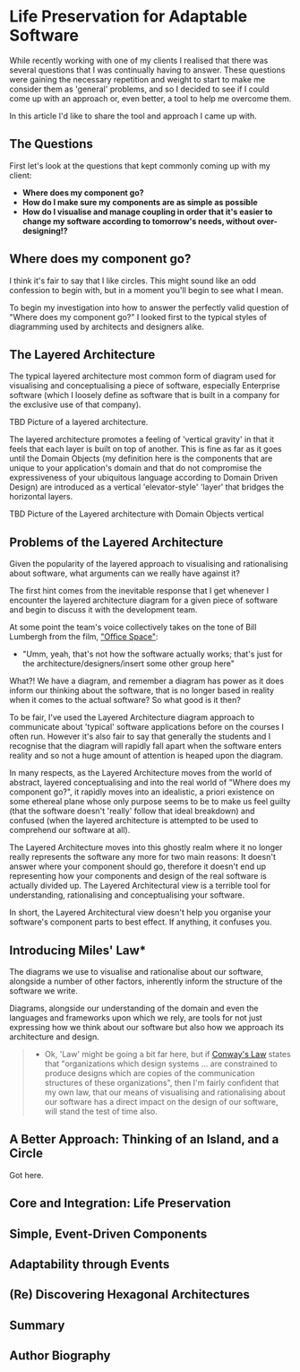 # Life Preservation for Adaptable Software

While recently working with one of my clients I realised that there was several questions that I was continually having to answer. These questions were gaining the necessary repetition and weight to start to make me consider them as 'general' problems, and so I decided to see if I could come up with an approach or, even better, a tool to help me overcome them.

In this article I'd like to share the tool and approach I came up with.

## The Questions

First let's look at the questions that kept commonly coming up with my client:

* **Where does my component go?**
* **How do I make sure my components are as simple as possible**
* **How do I visualise and manage coupling in order that it's easier to change my software according to tomorrow's needs, without over-designing!?**

## Where does my component go?

I think it's fair to say that I like circles. This might sound like an odd confession to begin with, but in a moment you'll begin to see what I mean.

To begin my investigation into how to answer the perfectly valid question of "Where does my component go?" I looked first to the typical styles of diagramming used by architects and designers alike.

## The Layered Architecture

The typical layered architecture most common form of diagram used for visualising and conceptualising a piece of software, especially Enterprise software (which I loosely define as software that is built in a company for the exclusive use of that company).

TBD Picture of a layered architecture.

The layered architecture promotes a feeling of 'vertical gravity' in that it feels that each layer is built on top of another. This is fine as far as it goes until the Domain Objects (my definition here is the components that are unique to your application's domain and that do not compromise the expressiveness of your ubiquitous language according to Domain Driven Design) are introduced as a vertical 'elevator-style' 'layer' that bridges the horizontal layers.

TBD Picture of the Layered architecture with Domain Objects vertical 

## Problems of the Layered Architecture

Given the popularity of the layered approach to visualising and rationalising about software, what arguments can we really have against it?

The first hint comes from the inevitable response that I get whenever I encounter the layered architecture diagram for a given piece of software and begin to discuss it with the development team.

At some point the team's voice collectively takes on the tone of Bill Lumbergh from the film, ["Office Space"](http://www.imdb.com/title/tt0151804/):

* "Umm, yeah, that's not how the software actually works; that's just for the architecture/designers/insert some other group here"

What?! We have a diagram, and remember a diagram has power as it does inform our thinking about the software, that is no longer based in reality when it comes to the actual software? So what good is it then?

To be fair, I've used the Layered Architecture diagram approach to communicate about 'typical' software applications before on the courses I often run. However it's also fair to say that generally the students and I recognise that the diagram will rapidly fall apart when the software enters reality and so not a huge amount of attention is heaped upon the diagram. 

In many respects, as the Layered Architecture moves from the world of abstract, layered conceptualising and into the real world of "Where does my component go?", it rapidly moves into an idealistic, a priori existence on some ethereal plane whose only purpose seems to be to make us feel guilty (that the software doesn't 'really' follow that ideal breakdown) and confused (when the layered architecture is attempted to be used to comprehend our software at all).

The Layered Architecture moves into this ghostly realm where it no longer really represents the software any more for two main reasons: It doesn't answer where your component should go, therefore it doesn't end up representing how your components and design of the real software is actually divided up. The Layered Architectural view is a terrible tool for understanding, rationalising and conceptualising your software.

In short, the Layered Architectural view doesn't help you organise your software's component parts to best effect. If anything, it confuses you.

## Introducing Miles' Law*

The diagrams we use to visualise and rationalise about our software, alongside a number of other factors, inherently inform the structure of the software we write. 

Diagrams, alongside our understanding of the domain and even the languages and frameworks upon which we rely, are tools for not just expressing how we think about our software but also how we approach its architecture and design.

> * Ok, 'Law' might be going a bit far here, but if [Conway's Law](http://en.wikipedia.org/wiki/Conway's_law) states that "organizations which design systems ... are constrained to produce designs which are copies of the communication structures of these organizations", then I'm fairly confident that my own law, that our means of visualising and rationalising about our software has a direct impact on the design of our software, will stand the test of time also.


## A Better Approach: Thinking of an Island, and a Circle 

Got here.

## Core and Integration: Life Preservation

## Simple, Event-Driven Components

## Adaptability through Events

## (Re) Discovering Hexagonal Architectures

## Summary

## Author Biography



